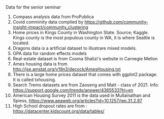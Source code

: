 Data for the senior seminar

1. Compass analysis data from ProPublica
2. Covid comminity data complied by https://github.com/community-insight-impact/community_clustering
3. Home prices in Kings County in Washington State.  Source; Kaggle.  Kings county is the most populous county in WA, it is where Seattle is located.
4. Dragons data is a artificial dataset to illustrare mixed models.
5. GPA data for random effects models
6. Real-estate dataset is from Cosma Shalizi's website in Carnegie Mellon
7. Ames housing data is from http://jse.amstat.org/v19n3/decock/AmesHousing.txt
8. There is a large home prices dataset that comes with ggplot2 package.  It is called txhousing.
9. Search Trems datasets are from Zaoseng and Matt - class of 2021.  Info: https://support.google.com/trends/answer/4365533?hl=en
10. American Housing Survey 2011 is the data used in Mullainathan and Spiess, https://www.aeaweb.org/articles?id=10.1257/jep.31.2.87
11. High School dropout rates are from : https://datacenter.kidscount.org/data/tables/



